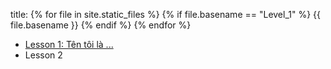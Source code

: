 title: {% for file in site.static_files %} {% if file.basename == "Level_1" %} {{ file.basename }} {% endif %} {% endfor %}
* [Lesson 1: Tên tôi là ...](https://teacher-viet.github.io/level1/lesson1/lesson1.htm)
* Lesson 2
